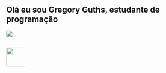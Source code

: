 ## Olá eu sou Gregory Guths, estudante de programação

<div> 
 
  <a href="https://www.linkedin.com/in/gregory-guths-521349345/" alvo="_em branco"><img src="https://img.shields.io/badge/-LinkedIn-%230077B5?style=for-the-badge&logo=linkedin&logoColor=white" alvo="_em branco"></a>
          
</div>

##

<div>
 
<img src="https://cdn.jsdelivr.net/gh/devicons/devicon@latest/icons/java/java-original.svg" width="50" height="50" />

</div>

